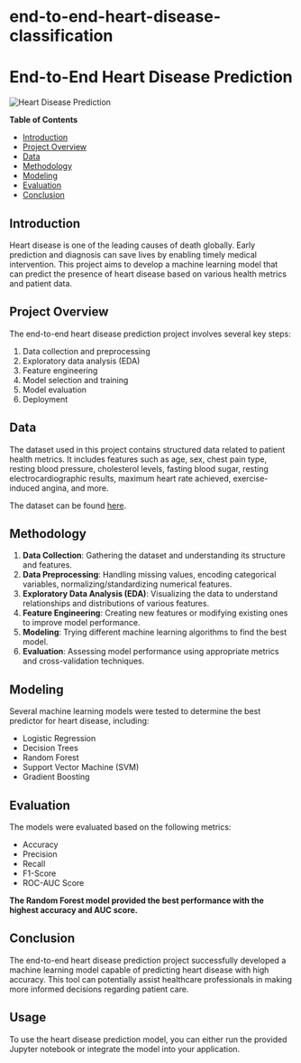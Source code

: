 # end-to-end-heart-disease-classification

# End-to-End Heart Disease Prediction

![Heart Disease Prediction](https://your-image-url.com/image.png)

**Table of Contents**

- [Introduction](#introduction)
- [Project Overview](#project-overview)
- [Data](#data)
- [Methodology](#methodology)
- [Modeling](#modeling)
- [Evaluation](#evaluation)
- [Conclusion](#conclusion)



## Introduction
Heart disease is one of the leading causes of death globally. Early prediction and diagnosis can save lives by enabling timely medical intervention. This project aims to develop a machine learning model that can predict the presence of heart disease based on various health metrics and patient data.

## Project Overview

The end-to-end heart disease prediction project involves several key steps:
1. Data collection and preprocessing
2. Exploratory data analysis (EDA)
3. Feature engineering
4. Model selection and training
5. Model evaluation
6. Deployment

## Data
The dataset used in this project contains structured data related to patient health metrics. It includes features such as age, sex, chest pain type, resting blood pressure, cholesterol levels, fasting blood sugar, resting electrocardiographic results, maximum heart rate achieved, exercise-induced angina, and more.

The dataset can be found [here](https://archive.ics.uci.edu/ml/datasets/heart+disease).

## Methodology
1. **Data Collection**: Gathering the dataset and understanding its structure and features.
2. **Data Preprocessing**: Handling missing values, encoding categorical variables, normalizing/standardizing numerical features.
3. **Exploratory Data Analysis (EDA)**: Visualizing the data to understand relationships and distributions of various features.
4. **Feature Engineering**: Creating new features or modifying existing ones to improve model performance.
5. **Modeling**: Trying different machine learning algorithms to find the best model.
6. **Evaluation**: Assessing model performance using appropriate metrics and cross-validation techniques.

## Modeling
Several machine learning models were tested to determine the best predictor for heart disease, including:
- Logistic Regression
- Decision Trees
- Random Forest
- Support Vector Machine (SVM)
- Gradient Boosting

## Evaluation
The models were evaluated based on the following metrics:
- Accuracy
- Precision
- Recall
- F1-Score
- ROC-AUC Score

**The Random Forest model provided the best performance with the highest accuracy and AUC score.**

## Conclusion
The end-to-end heart disease prediction project successfully developed a machine learning model capable of predicting heart disease with high accuracy. This tool can potentially assist healthcare professionals in making more informed decisions regarding patient care.


## Usage
To use the heart disease prediction model, you can either run the provided Jupyter notebook or integrate the model into your application. 
